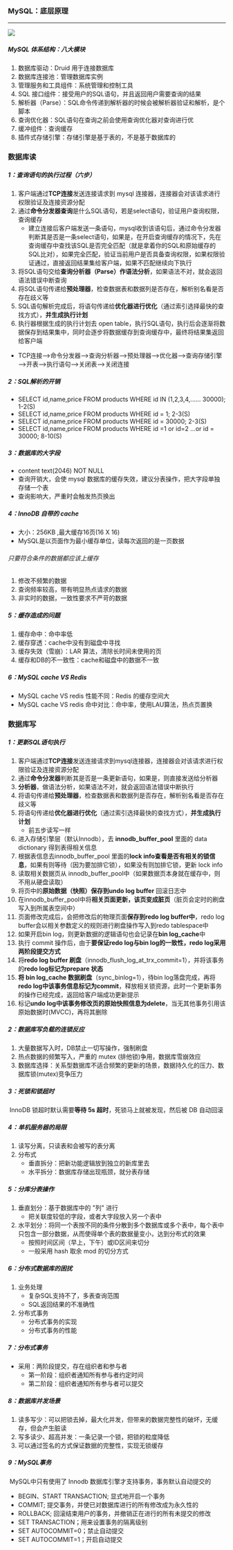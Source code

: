 ### MySQL：底层原理

------

![](https://github.com/likang315/Java-and-Middleware/blob/master/Mysql%EF%BC%8CInnoDB/InnoDB/mysql%20%E4%BD%93%E7%B3%BB%E7%BB%93%E6%9E%84.png?raw=true)

##### MySQL 体系结构：八大模块

1. 数据库驱动：Druid 用于连接数据库
2. 数据库连接池：管理数据库实例
3. 管理服务和工具组件：系统管理和控制工具
4. SQL 接口组件：接受用户的SQL语句，并且返回用户需要查询的结果
5. 解析器（Parse）：SQL命令传递到解析器的时候会被解析器验证和解析，是个脚本
6. 查询优化器：SQL语句在查询之前会使用查询优化器对查询进行优
7. 缓冲组件：查询缓存
8. 插件式存储引擎：存储引擎是基于表的，不是基于数据库的

### 数据库读

##### 1：查询语句的执行过程（六步）

1. 客户端通过**TCP连接**发送连接请求到 mysql 连接器，连接器会对该请求进行权限验证及连接资源分配
2. 通过**命令分发器查询**是什么SQL语句，若是select语句，验证用户查询权限，查询缓存
   - 建立连接后客户端发送一条语句，mysql收到该语句后，通过命令分发器判断其是否是一条select语句，如果是，在开启查询缓存的情况下，先在查询缓存中查找该SQL是否完全匹配（就是拿着你的SQL和原始缓存的SQL比对），如果完全匹配，验证当前用户是否具备查询权限，如果权限验证通过，直接返回结果集给客户端，如果不匹配继续向下执行
3. 将SQL语句交给**查询分析器（Parse）作语法分析**，如果语法不对，就会返回语法错误中断查询
4. 将SQL语句传递给**预处理器**，检查数据表和数据列是否存在，解析别名看是否存在歧义等
5. SQL语句解析完成后，将语句传递给**优化器进行优化**（通过索引选择最快的查找方式），**并生成执行计划**
6. 执行器根据生成的执行计划去 open table，执行SQL语句，执行后会逐渐将数据保存到结果集中，同时会逐步将数据缓存到查询缓存中，最终将结果集返回给客户端

- TCP连接—>命令分发器—>查询分析器—>预处理器—>优化器—>查询存储引擎—>开表—>执行语句—>关闭表—>关闭连接

##### 2：SQL解析的开销

- SELECT	id,name,price FROM products WHERE id IN (1,2,3,4,......	30000);              1-2(S) 
- SELECT	id,name,price FROM products WHERE id = 1;				     2-3(S) 
- SELECT	id,name,price FROM products WHERE id = 30000;				     2-3(S)
- SELECT	id,name,price FROM products WHERE id =1 or id=2 …or id = 30000;	    8-10(S)

##### 3：数据库的大字段

- content text(2046)  NOT NULL 
- 查询开销大，会使 mysql 数据库的缓存失效，建议分表操作，把大字段单独存储一个表
- 查询影响大，严重时会触发热页换出

##### 4：InnoDB 自带的 cache

- 大小：256KB ,最大缓存16页(16 X 16)
- MySQL是以页面作为最小缓存单位，读每次返回的是一页数据

######   只要符合条件的数据都应该上缓存

1. 修改不频繁的数据
2. 查询频率较高，带有明显热点请求的数据
3. 非实时的数据，一致性要求不严苛的数据

##### 5：缓存造成的问题

1. 缓存命中：命中率低
2. 缓存穿透：cache中没有到磁盘中寻找
3. 缓存失效（雪崩）：LAR 算法，清除长时间未使用的页
4. 缓存和DB的不一致性：cache和磁盘中的数据不一致

##### 6：MySQL cache VS Redis

- MySQL cache VS redis 性能不同：Redis 的缓存空间大
- MySQL cache VS redis 命中对比：命中率，使用LAU算法，热点页置换

### 数据库写

##### 1：更新SQL语句执行

1. 客户端通过**TCP连接**发送连接请求到mysql连接器，连接器会对该请求进行权限验证及连接资源分配
2. 通过**命令分发器**判断其是否是一条更新语句，如果是，则直接发送给分析器
3. **分析器**，做语法分析，如果语法不对，就会返回语法错误中断执行
4. 将语句传递给**预处理器**，检查数据表和数据列是否存在，解析别名看是否存在歧义等
5. 将语句传递给**优化器进行优化**（通过索引选择最快的查找方式），**并生成执行计划**
   - 前五步读写一样
6. 进入存储引擎层（默认Innodb），去 **innodb_buffer_pool** 里面的 data dictionary 得到表得相关信息
7. 根据表信息去innodb_buffer_pool 里面的**lock info查看是否有相关的锁信息**，如果有则等待（因为要加排它锁），如果没有则加排它锁，更新 lock info
8. 读取相关数据页从 innodb_buffer_pool中（如果数据页本身就在缓存中，则不用从硬盘读取）
9. 将页中的**原始数据（快照）保存到undo log buffer** 回滚日志中
10. 在innodb_buffer_pool中将**相关页面更新，该页变成脏页**（脏页会定时的刷盘写入到所属表空间中）
11. 页面修改完成后，会把修改后的物理页面**保存到redo log buffer中**，redo log buffer会以相关参数定义的规则进行刷盘操作写入到redo tablespace中
12. 如果开启bin log，则更新数据的逻辑语句也会记录在**bin log_cache**中
13. 执行 commit 操作后，由于**要保证redo log与bin log的一致性，redo log采用两阶段提交方式**
14. 将**redo log buffer 刷盘**（innodb_flush_log_at_trx_commit=1），并将该事务的**redo log标记为prepare 状态**
15. **将 bin log_cache 数据刷盘**（sync_binlog=1），待bin log落盘完成，再将**redo log中该事务信息标记为commit**，释放相关锁资源，此时一个更新事务的操作已经完成，返回给客户端成功更新提示
16. 标记**undo log中该事务修改页的原始快照信息为delete**，当无其他事务引用该原始数据时(MVCC)，再将其删除

##### 2：数据库写负载的连锁反应

1. 大量数据写入时，DB禁止一切写操作，强制刷盘
2. 热点数据的频繁写入，严重的 mutex (排他锁)争用，数据库雪崩效应
3. 数据库选择：关系型数据库不适合频繁的更新的场景，数据持久化的压力、数据库锁(mutex)竞争压力

##### 3：死锁和锁超时

​	InnoDB 锁超时默认需要**等待 5s 超时**，死锁马上就被发现，然后被  DB 自动回滚

##### 4：单机服务器的局限

1. 读写分离，只读表和会被写的表分离
2. 分布式
   - 垂直拆分：把新功能逻辑放到独立的新库里去
   - 水平拆分：数据库存储出现瓶颈，就分表存储

##### 5：分库分表操作

1. 垂直划分：基于数据库中的 "列" 进行
   - 把关联度较低的字段，或者大字段放入另一个表中
2. 水平划分：将同一个表按不同的条件分散到多个数据库或多个表中，每个表中只包含一部分数据，从而使得单个表的数据量变小，达到分布式的效果
   - 按照时间区间（早上，下午）或ID区间来切分
   - 一般采用 hash 取余 mod 的切分方式

##### 6：分布式数据库的困扰

1. 业务处理
   - 复杂SQL支持不了，多表查询范围
   - SQL返回结果的不准确性
2. 分布式事务
   - 分布式事务的实现
   - 分布式事务的性能

##### 7：分布式事务

- 采用：两阶段提交，存在组织者和参与者
  - 第一阶段：组织者通知所有参与者约定时间
  - 第二阶段：组织者通知所有参与者可以提交

##### 8：数据库并发场景

1. 读多写少：可以把锁去掉，最大化并发，但带来的数据完整性的破坏，无缓存，但会产生脏读
2. 写多读少、超高并发：一条记录一个锁，把锁的粒度降低
3. 可以通过签名的方式保证数据的完整性，实现无锁缓存

##### 9：MySQL事务

​	MySQL中只有使用了 Innodb 数据库引擎才支持事务，事务默认自动提交的

- BEGIN、START TRANSACTION; 显式地开启一个事务
- COMMIT; 提交事务，并使已对数据库进行的所有修改成为永久性的
- ROLLBACK; 回滚结束用户的事务，并撤销正在进行的所有未提交的修改
- SET TRANSACTION；用来设置事务的隔离级别
- SET AUTOCOMMIT=0；禁止自动提交 
- SET AUTOCOMMIT=1；开启自动提交